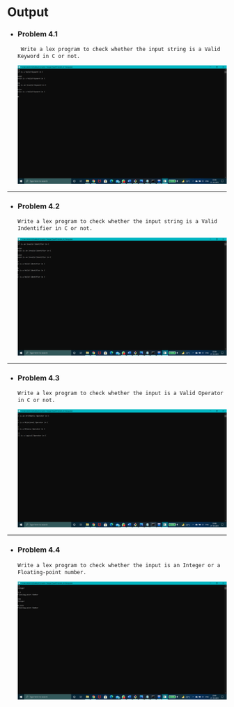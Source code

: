 # Output

- ### Problem 4.1

       Write a lex program to check whether the input string is a Valid Keyword in C or not.

  <img src="https://github.com/Dr-B-Mondal-s-class/compiler-design-laboratory-1-NobodySS07/blob/main/Compiler-Design-Laboratory/Day4/Program%204.1/Screenshot%20(319).png" alt="4.1" style="width:700px">

---

- ### Problem 4.2

      Write a lex program to check whether the input string is a Valid Indentifier in C or not.

   <img src="https://github.com/Dr-B-Mondal-s-class/compiler-design-laboratory-1-NobodySS07/blob/main/Compiler-Design-Laboratory/Day4/Program%204.2/Screenshot%20(320).png" alt="4.2" style="width:700px">

---

- ### Problem 4.3

      Write a lex program to check whether the input is a Valid Operator in C or not.

   <img src="https://github.com/Dr-B-Mondal-s-class/compiler-design-laboratory-1-NobodySS07/blob/main/Compiler-Design-Laboratory/Day4/Program%204.3/Screenshot%20(321).png" alt="4.3" style="width:700px">

---

- ### Problem 4.4

      Write a lex program to check whether the input is an Integer or a Floating-point number.

   <img src="https://github.com/Dr-B-Mondal-s-class/compiler-design-laboratory-1-NobodySS07/blob/main/Compiler-Design-Laboratory/Day4/Program%204.4/Screenshot%20(322).png" alt="4.4" style="width:700px">
